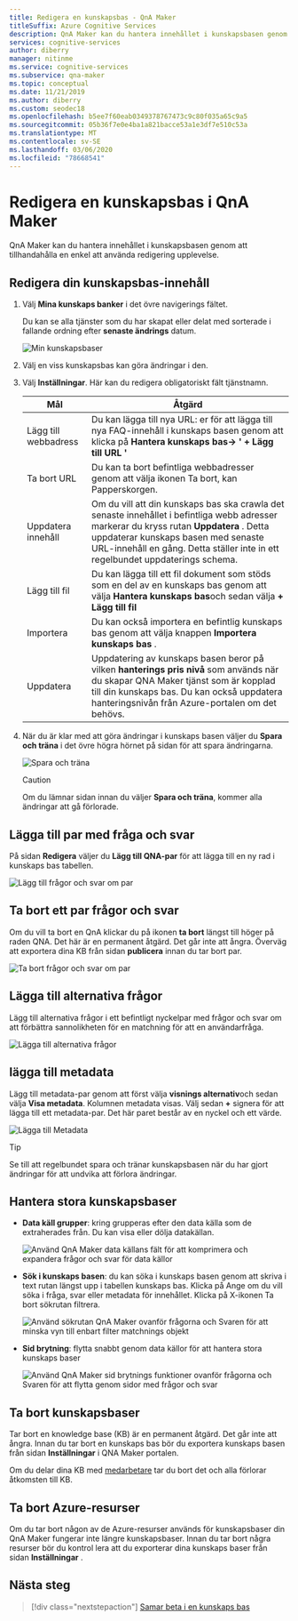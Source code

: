 ```yaml
---
title: Redigera en kunskapsbas - QnA Maker
titleSuffix: Azure Cognitive Services
description: QnA Maker kan du hantera innehållet i kunskapsbasen genom att tillhandahålla en enkel att använda redigering upplevelse.
services: cognitive-services
author: diberry
manager: nitinme
ms.service: cognitive-services
ms.subservice: qna-maker
ms.topic: conceptual
ms.date: 11/21/2019
ms.author: diberry
ms.custom: seodec18
ms.openlocfilehash: b5ee7f60eab0349378767473c9c80f035a65c9a5
ms.sourcegitcommit: 05b36f7e0e4ba1a821bacce53a1e3df7e510c53a
ms.translationtype: MT
ms.contentlocale: sv-SE
ms.lasthandoff: 03/06/2020
ms.locfileid: "78668541"
---
```

# <a name="edit-a-knowledge-base-in-qna-maker"></a>Redigera en kunskapsbas i QnA Maker

QnA Maker kan du hantera innehållet i kunskapsbasen genom att tillhandahålla en enkel att använda redigering upplevelse.

<a name="add-datasource"></a>

## <a name="edit-your-knowledge-base-content"></a>Redigera din kunskapsbas-innehåll

1.  Välj **Mina kunskaps banker** i det övre navigerings fältet. 

    Du kan se alla tjänster som du har skapat eller delat med sorterade i fallande ordning efter **senaste ändrings** datum.

    ![Min kunskapsbaser](../media/qnamaker-how-to-edit-kb/my-kbs.png)

1. Välj en viss kunskapsbas kan göra ändringar i den.
 
1. Välj **Inställningar**. Här kan du redigera obligatoriskt fält tjänstnamn.
  
    |Mål|Åtgärd|
    |--|--|
    |Lägg till webbadress|Du kan lägga till nya URL: er för att lägga till nya FAQ-innehåll i kunskaps basen genom att klicka på **Hantera kunskaps bas-> ' + Lägg till URL '**|
    |Ta bort URL|Du kan ta bort befintliga webbadresser genom att välja ikonen Ta bort, kan Papperskorgen.|
    |Uppdatera innehåll|Om du vill att din kunskaps bas ska crawla det senaste innehållet i befintliga webb adresser markerar du kryss rutan **Uppdatera** . Detta uppdaterar kunskaps basen med senaste URL-innehåll en gång. Detta ställer inte in ett regelbundet uppdaterings schema.|
    |Lägg till fil|Du kan lägga till ett fil dokument som stöds som en del av en kunskaps bas genom att välja **Hantera kunskaps bas**och sedan välja **+ Lägg till fil**|
    |Importera|Du kan också importera en befintlig kunskaps bas genom att välja knappen **Importera kunskaps bas** . |
    |Uppdatera|Uppdatering av kunskaps basen beror på vilken **hanterings pris nivå** som används när du skapar QNA Maker tjänst som är kopplad till din kunskaps bas. Du kan också uppdatera hanteringsnivån från Azure-portalen om det behövs.

1. När du är klar med att göra ändringar i kunskaps basen väljer du **Spara och träna** i det övre högra hörnet på sidan för att spara ändringarna.    

    ![Spara och träna](../media/qnamaker-how-to-edit-kb/save-and-train.png)

    >[!CAUTION]
    >Om du lämnar sidan innan du väljer **Spara och träna**, kommer alla ändringar att gå förlorade.

## <a name="add-a-qna-pair"></a>Lägga till par med fråga och svar

På sidan **Redigera** väljer du **Lägg till QNA-par** för att lägga till en ny rad i kunskaps bas tabellen.

![Lägg till frågor och svar om par](../media/qnamaker-how-to-edit-kb/add-qnapair.png)

## <a name="delete-a-qna-pair"></a>Ta bort ett par frågor och svar

Om du vill ta bort en QnA klickar du på ikonen **ta bort** längst till höger på raden QNA. Det här är en permanent åtgärd. Det går inte att ångra. Överväg att exportera dina KB från sidan **publicera** innan du tar bort par. 

![Ta bort frågor och svar om par](../media/qnamaker-how-to-edit-kb/delete-qnapair.png)

## <a name="add-alternate-questions"></a>Lägga till alternativa frågor

Lägg till alternativa frågor i ett befintligt nyckelpar med frågor och svar om att förbättra sannolikheten för en matchning för att en användarfråga.

![Lägga till alternativa frågor](../media/qnamaker-how-to-edit-kb/add-alternate-question.png)

## <a name="add-metadata"></a>lägga till metadata

Lägg till metadata-par genom att först välja **visnings alternativ**och sedan välja **Visa metadata**. Kolumnen metadata visas. Välj sedan **+** signera för att lägga till ett metadata-par. Det här paret består av en nyckel och ett värde.

![Lägga till Metadata](../media/qnamaker-how-to-edit-kb/add-metadata.png)

> [!TIP]
> Se till att regelbundet spara och tränar kunskapsbasen när du har gjort ändringar för att undvika att förlora ändringar.

## <a name="manage-large-knowledge-bases"></a>Hantera stora kunskapsbaser

* **Data käll grupper**: kring grupperas efter den data källa som de extraherades från. Du kan visa eller dölja datakällan.

    ![Använd QnA Maker data källans fält för att komprimera och expandera frågor och svar för data källor](../media/qnamaker-how-to-edit-kb/data-source-grouping.png)

* **Sök i kunskaps basen**: du kan söka i kunskaps basen genom att skriva i text rutan längst upp i tabellen kunskaps bas. Klicka på Ange om du vill söka i fråga, svar eller metadata för innehållet. Klicka på X-ikonen Ta bort sökrutan filtrera.

    ![Använd sökrutan QnA Maker ovanför frågorna och Svaren för att minska vyn till enbart filter matchnings objekt](../media/qnamaker-how-to-edit-kb/search-paginate-group.png)

* **Sid brytning**: flytta snabbt genom data källor för att hantera stora kunskaps baser

    ![Använd QnA Maker sid brytnings funktioner ovanför frågorna och Svaren för att flytta genom sidor med frågor och svar](../media/qnamaker-how-to-edit-kb/pagination.png)

## <a name="delete-knowledge-bases"></a>Ta bort kunskapsbaser

Tar bort en knowledge base (KB) är en permanent åtgärd. Det går inte att ångra. Innan du tar bort en kunskaps bas bör du exportera kunskaps basen från sidan **Inställningar** i QNA Maker portalen. 

Om du delar dina KB med [medarbetare](collaborate-knowledge-base.md) tar du bort det och alla förlorar åtkomsten till KB. 

## <a name="delete-azure-resources"></a>Ta bort Azure-resurser 

Om du tar bort någon av de Azure-resurser används för kunskapsbaser din QnA Maker fungerar inte längre kunskapsbaser. Innan du tar bort några resurser bör du kontrol lera att du exporterar dina kunskaps baser från sidan **Inställningar** . 

## <a name="next-steps"></a>Nästa steg

> [!div class="nextstepaction"]
> [Samar beta i en kunskaps bas](./collaborate-knowledge-base.md)
